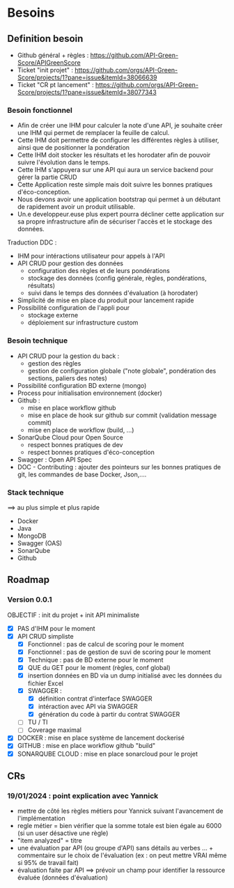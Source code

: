 # Besoins

## Definition besoin

- Github général + règles : https://github.com/API-Green-Score/APIGreenScore
- Ticket "init projet" : https://github.com/orgs/API-Green-Score/projects/1?pane=issue&itemId=38066639
- Ticket "CR pt lancement" : https://github.com/orgs/API-Green-Score/projects/1?pane=issue&itemId=38077343

### Besoin fonctionnel

- Afin de créer une IHM pour calculer la note d'une API, je souhaite créer une IHM qui permet de remplacer la feuille de
  calcul.
- Cette IHM doit permettre de configurer les différentes règles à utiliser, ainsi que de positionner la pondération
- Cette IHM doit stocker les résultats et les horodater afin de pouvoir suivre l'évolution dans le temps.
- Cette IHM s'appuyera sur une API qui aura un service backend pour gérer la partie CRUD
- Cette Application reste simple mais doit suivre les bonnes pratiques d'éco-conception.
- Nous devons avoir une application bootstrap qui permet à un débutant de rapidement avoir un produit utilisable.
- Un.e developpeur.euse plus expert pourra décliner cette application sur sa propre infrastructure afin de sécuriser
  l'accès et le stockage des données.

Traduction DDC :

- IHM pour intéractions utilisateur pour appels à l'API
- API CRUD pour gestion des données
    - configuration des règles et de leurs pondérations
    - stockage des données (config générale, règles, pondérations, résultats)
    - suivi dans le temps des données d'évaluation (à horodater)
- Simplicité de mise en place du produit pour lancement rapide
- Possibilité configuration de l'appli pour
    - stockage externe
    - déploiement sur infrastructure custom

### Besoin technique

- API CRUD pour la gestion du back :
    - gestion des règles
    - gestion de configuration globale ("note globale", pondération des sections, paliers des notes)
- Possibilité configuration BD externe (mongo)
- Process pour initialisation environnement (docker)
- Github :
    - mise en place workflow github
    - mise en place de hook sur github sur commit (validation message commit)
    - mise en place de workflow (build, ...)
- SonarQube Cloud pour Open Source
    - respect bonnes pratiques de dev
    - respect bonnes pratiques d'éco-conception
- Swagger : Open API Spec
- DOC - Contributing : ajouter des pointeurs sur les bonnes pratiques de git, les commandes de base Docker, Json,….

### Stack technique

==> au plus simple et plus rapide

- Docker
- Java
- MongoDB
- Swagger (OAS)
- SonarQube
- Github

## Roadmap

### Version 0.0.1

OBJECTIF : init du projet + init API minimaliste

- [x] PAS d'IHM pour le moment
- [x] API CRUD simpliste
    - [x] Fonctionnel : pas de calcul de scoring pour le moment
    - [x] Fonctionnel : pas de gestion de suvi de scoring pour le moment
    - [x] Technique : pas de BD externe pour le moment
    - [x] QUE du GET pour le moment (règles, conf global)
    - [x] insertion données en BD via un dump initialisé avec les données du fichier Excel
    - [x] SWAGGER :
        - [x] définition contrat d'interface SWAGGER
        - [x] intéraction avec API via SWAGGER
        - [x] génération du code à partir du contrat SWAGGER
    - [ ] TU / TI
    - [ ] Coverage maximal
- [x] DOCKER : mise en place système de lancement dockerisé
- [x] GITHUB : mise en place workflow github "build"
- [x] SONARQUBE CLOUD : mise en place sonarcloud pour le projet

## CRs

### 19/01/2024 : point explication avec Yannick

- mettre de côté les règles métiers pour Yannick suivant l'avancement de l'implémentation
- regle métier = bien vérifier que la somme totale est bien égale au 6000 (si un user désactive une règle)
- "item analyzed" = titre
- une évaluation par API (ou groupe d'API) sans détails au verbes ... + commentaire sur le choix de l'évaluation (ex :
  on peut mettre VRAI même si 95% de travail fait)
- évaluation faite par API ==> prévoir un champ pour identifier la ressource évaluée (données d'évaluation)
